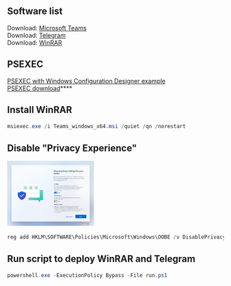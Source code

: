 ## Software list
Download: [Microsoft Teams](https://learn.microsoft.com/en-us/microsoftteams/msi-deployment) <br />
Download: [Telegram](https://desktop.telegram.org/) <br />
Download: [WinRAR](https://www.win-rar.com/download.html?&L=0) <br />

## PSEXEC
[PSEXEC with Windows Configuration Designer example](https://learn.microsoft.com/en-us/windows/configuration/provisioning-packages/provisioning-script-to-install-app#powershell-example) <br />
[PSEXEC download](https://learn.microsoft.com/en-us/sysinternals/downloads/psexec)****

## Install WinRAR <br />
```powershell
msiexec.exe /i Teams_windows_x64.msi /quiet /qn /norestart
```

## Disable "Privacy Experience" <br />
<img src="img/privacySettings.png" width=40% height=40%>

```powershell
reg add HKLM\SOFTWARE\Policies\Microsoft\Windows\OOBE /v DisablePrivacyExperience /t REG_DWORD /d 1
```

## Run script to deploy WinRAR and Telegram
```powershell
powershell.exe -ExecutionPolicy Bypass -File run.ps1
```
